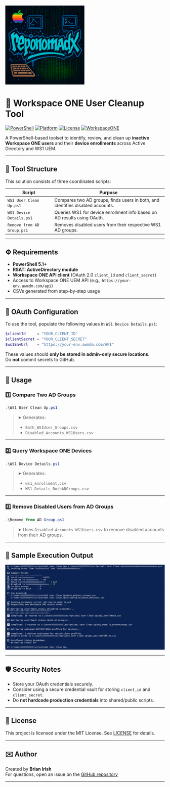 <img src="reponomadx-logo.jpg" alt="reponomadx logo" width="250"/></img>
# 🧹 Workspace ONE User Cleanup Tool

[![PowerShell](https://img.shields.io/badge/PowerShell-5.1%2B-blue.svg)](https://docs.microsoft.com/powershell/)
[![Platform](https://img.shields.io/badge/Platform-Windows%2010%2F11-lightgrey)](https://microsoft.com)
[![License](https://img.shields.io/badge/License-MIT-green.svg)](LICENSE)
[![WorkspaceONE](https://img.shields.io/badge/WorkspaceONE-API_Integrated-blueviolet.svg)](https://developer.vmware.com/apis/ws1/)

A PowerShell-based toolset to identify, review, and clean up **inactive Workspace ONE users** and their **device enrollments** across Active Directory and WS1 UEM.

---

## 📂 Tool Structure

This solution consists of three coordinated scripts:

| Script | Purpose |
|--------|---------|
| `WS1 User Clean Up.ps1` | Compares two AD groups, finds users in both, and identifies disabled accounts. |
| `WS1 Device Details.ps1` | Queries WS1 for device enrollment info based on AD results using OAuth. |
| `Remove from AD Group.ps1` | Removes disabled users from their respective WS1 AD groups. |

---

## ⚙️ Requirements

- **PowerShell 5.1+**
- **RSAT: ActiveDirectory module**
- **Workspace ONE API client** (OAuth 2.0 `client_id` and `client_secret`)
- Access to Workspace ONE UEM API (e.g., `https://your-env.awmdm.com/api`)
- CSVs generated from step-by-step usage

---

## 🔐 OAuth Configuration

To use the tool, populate the following values in `WS1 Device Details.ps1`:

```powershell
$clientId     = "YOUR_CLIENT_ID"
$clientSecret = "YOUR_CLIENT_SECRET"
$ws1EnvUrl    = "https://your-env.awmdm.com/API"
```

These values should **only be stored in admin-only secure locations.**  
Do **not** commit secrets to GitHub.

---

## 🚀 Usage

### 1️⃣ Compare Two AD Groups

```powershell
.\WS1 User Clean Up.ps1
```

> ➤ Generates:
> - `Both_WS1User_Groups.csv`
> - `Disabled_Accounts_WS1Users.csv`

---

### 2️⃣ Query Workspace ONE Devices

```powershell
.\WS1 Device Details.ps1
```

> ➤ Generates:
> - `ws1_enrollment.csv`
> - `WS1_Details_BothADGroups.csv`

---

### 3️⃣ Remove Disabled Users from AD Groups

```powershell
.\Remove from AD Group.ps1
```

> ➤ Uses `Disabled_Accounts_WS1Users.csv` to remove disabled accounts from their AD groups.

---

## 📸 Sample Execution Output

![WS1 User Cleanup Screenshot](WS1%20User%20Clean%20Up.jpg)


---

## 🛡️ Security Notes

- Store your OAuth credentials securely.
- Consider using a secure credential vault for storing `client_id` and `client_secret`.
- Do **not hardcode production credentials** into shared/public scripts.

---

## 📄 License

This project is licensed under the MIT License. See [LICENSE](LICENSE) for details.

---

## ✉️ Author

Created by **Brian Irish**  
For questions, open an issue on the [GitHub repository](https://github.com/reponomadx/ws1-user-cleanup-tool/)

---
